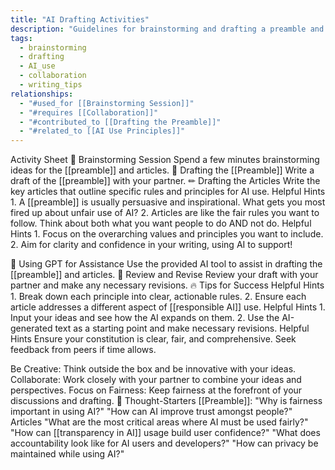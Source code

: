 ```yaml
---
title: "AI Drafting Activities"
description: "Guidelines for brainstorming and drafting a preamble and articles on AI use."
tags:
  - brainstorming
  - drafting
  - AI_use
  - collaboration
  - writing_tips
relationships:
  - "#used_for [[Brainstorming Session]]"
  - "#requires [[Collaboration]]"
  - "#contributed_to [[Drafting the Preamble]]"
  - "#related_to [[AI Use Principles]]"
---
```


Activity Sheet  🧠   Brainstorming Session  Spend a few minutes brainstorming ideas for the [[preamble]] and articles.  📜   Drafting the [[Preamble]]  Write a draft of the [[preamble]] with your partner.  ✏ Drafting the Articles  Write the key articles that outline specific rules and principles for AI use. Helpful Hints  1. A [[preamble]] is usually persuasive and inspirational. What gets you most fired up about unfair use of AI? 2. Articles are like the fair rules you want to follow. Think about both what you want people to do AND not do. Helpful Hints  1. Focus on the overarching values and principles you want to include. 2. Aim for clarity and confidence in your writing, using AI to support!

🤖   Using GPT for Assistance  Use the provided AI tool to assist in drafting the [[preamble]] and articles.  🔁 Review and Revise  Review your draft with your partner and make any necessary revisions.  🔥 Tips for Success Helpful Hints  1. Break down each principle into clear, actionable rules. 2. Ensure each article addresses a different aspect of [[responsible AI]] use. Helpful Hints  1. Input your ideas and see how the AI expands on them. 2. Use the AI-generated text as a starting point and make necessary revisions. Helpful Hints  Ensure your constitution is clear, fair, and comprehensive. Seek feedback from peers if time allows.

    Be Creative:   Think outside the box and be innovative with your ideas.      Collaborate:   Work closely with your partner to combine your ideas and perspectives.      Focus on Fairness:   Keep fairness at the forefront of your discussions and drafting.  🤔   Thought-Starters [[Preamble]]:  "Why is fairness important in using AI?" "How can AI improve trust amongst people?" Articles  "What are the most critical areas where AI must be used fairly?" "How can [[transparency in AI]] usage build user confidence?" "What does accountability look like for AI users and developers?" "How can privacy be maintained while using AI?"